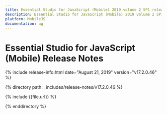 ```yaml
---
title: Essential Studio for JavaScript (Mobile) 2019 volume 2 SP1 release Release Notes  
description: Essential Studio for JavaScript (Mobile) 2019 volume 2 SP1 release Release Notes  
platform: MobileJS
documentation: ug
---
```


# Essential Studio for JavaScript (Mobile)  Release Notes  

{% include release-info.html date="August 21, 2019"  version="v17.2.0.46" %} 


{% directory path: _includes/release-notes/v17.2.0.46 %}

{% include {{file.url}} %}

{% enddirectory %}